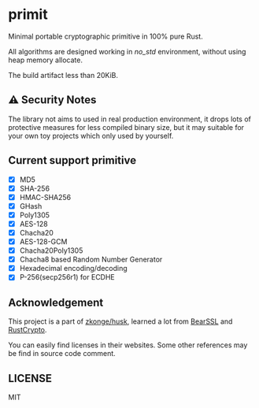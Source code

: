 # primit

Minimal portable cryptographic primitive in 100% pure Rust.

All algorithms are designed working in *no_std* environment, without using heap memory allocate.

The build artifact less than 20KiB.

## ⚠ Security Notes

The library not aims to used in real production environment, it drops lots of protective measures for less compiled binary size, but it may suitable for your own toy projects which only used by yourself.

## Current support primitive

+ [x] MD5
+ [x] SHA-256
+ [x] HMAC-SHA256
+ [x] GHash
+ [x] Poly1305
+ [x] AES-128
+ [x] Chacha20
+ [x] AES-128-GCM
+ [x] Chacha20Poly1305
+ [x] Chacha8 based Random Number Generator
+ [x] Hexadecimal encoding/decoding
+ [x] P-256(secp256r1) for ECDHE

## Acknowledgement

This project is a part of [zkonge/husk](https://github.com/zkonge/husk), learned a lot from [BearSSL](https://bearssl.org) and [RustCrypto](https://github.com/RustCrypto).

You can easily find licenses in their websites. Some other references may be find in source code comment.


## LICENSE

MIT
